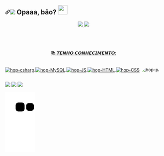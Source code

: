 ## <a id="user-content--olá-pessoal-" class="anchor" aria-hidden="true" href="#-olá-pessoal-"><svg class="octicon octicon-link" viewBox="0 0 16 16" version="1.1" width="16" height="16" aria-hidden="true"><path fill-rule="evenodd" d="M7.775 3.275a.75.75 0 001.06 1.06l1.25-1.25a2 2 0 112.83 2.83l-2.5 2.5a2 2 0 01-2.83 0 .75.75 0 00-1.06 1.06 3.5 3.5 0 004.95 0l2.5-2.5a3.5 3.5 0 00-4.95-4.95l-1.25 1.25zm-4.69 9.64a2 2 0 010-2.83l2.5-2.5a2 2 0 012.83 0 .75.75 0 001.06-1.06 3.5 3.5 0 00-4.95 0l-2.5 2.5a3.5 3.5 0 004.95 4.95l1.25-1.25a.75.75 0 00-1.06-1.06l-1.25 1.25a2 2 0 01-2.83 0z"></path></svg></a><a target="_blank" rel="noopener noreferrer" href="https://raw.githubusercontent.com/alexnaiman/alexnaiman/master/resources/welcomeglitch.gif"><img src="https://raw.githubusercontent.com/alexnaiman/alexnaiman/master/resources/welcomeglitch.gif" width="50px" style="max-width: 100%;"></a> Opaaa, bão? <a target="_blank" rel="noopener noreferrer" href="https://raw.githubusercontent.com/iampavangandhi/iampavangandhi/master/gifs/Hi.gif"><img src="https://raw.githubusercontent.com/iampavangandhi/iampavangandhi/master/gifs/Hi.gif" width="30px" height="30px" style="max-width: 100%;"></a>

<div align="center">
  <a href="https://github.com/rafaballerini">
  <img height="180em" src="https://github-readme-stats.vercel.app/api?username=hopbunny&show_icons=true&theme=dracula&include_all_commits=true&count_private=true"/>
  <img height="180em" src="https://github-readme-stats.vercel.app/api/top-langs/?username=hopbunny&layout=compact&langs_count=7&theme=dracula"/>
</div>

## <div style="display: inline_block"><br>
  <p align="center">  
  <g-emoji class="g-emoji" alias="seedling" fallback-src="https://github.githubassets.com/images/icons/emoji/unicode/1f331.png">📚
  </g-emoji> 𝙏𝙀𝙉𝙃𝙊 𝘾𝙊𝙉𝙃𝙀𝘾𝙄𝙈𝙀𝙉𝙏𝙊:
  <p align="center"> 
</div>

<div style="display: inline_block"><br>
  <img align="center" alt="hop-csharp" style="max-width: 100%;" src="https://img.shields.io/badge/CSHARP-6A5ACD?style=for-the-badge&logo=c-sharp&logoColor=white">
  <img align="center" alt="hop-MySQL" style="max-width: 100%;" src="https://img.shields.io/badge/MySQL-005C84?style=for-the-badge&logo=mysql&logoColor=white">
  <img align="center" alt="hop-JS" style="max-width: 100%;" src="https://img.shields.io/badge/JavaScript-323330?style=for-the-badge&logo=javascript&logoColor=F7DF1E">
  <img align="center" alt="hop-HTML" style="max-width: 100%;" src="https://img.shields.io/badge/HTML5-E34F26?style=for-the-badge&logo=html5&logoColor=white">
  <img align="center" alt="hop-CSS" style="max-width: 100%;" src="https://img.shields.io/badge/CSS3-1572B6?style=for-the-badge&logo=css3&logoColor=white">
  <img align="right" alt="hop-pic" height="150" style="border-radius:50px;" src="https://cdn.discordapp.com/attachments/986675082170630164/991055467184791562/Catatau_Boo-BooBear.png">
</div>

 ##

<div>
  <a href="https://www.linkedin.com/in/alisson-luis-86b992228/" target="_blank"><img src="https://img.shields.io/badge/LinkedIn-0077B5?style=for-the-badge&logo=linkedin&logoColor=white" target="_blank"></a>
  <a href="https://instagram.com/alisson.luis.11" target="_blank"><img src="https://img.shields.io/badge/Instagram-E4405F?style=for-the-badge&logo=instagram&logoColor=white" target="_blank"></a> 
  <a href = "mailto:alissonluis2009@gmail.com"><img src="https://img.shields.io/badge/Gmail-D14836?style=for-the-badge&logo=gmail&logoColor=white" target="_blank"></a>
 
    
  ![Snake animation](https://github.com/hopbunny/hopbunny/blob/output/github-contribution-grid-snake.svg)
  
</div>
